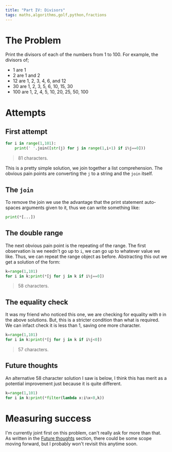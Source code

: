 ```yaml
---
title: "Part IV: Divisors"
tags: maths,algorithms,golf,python,fractions
---
```


# The Problem

Print the divisors of each of the numbers from 1 to 100. For example, the divisors of;

- 1 are 1
- 2 are 1 and 2
- 12 are 1, 2, 3, 4, 6, and 12
- 30 are 1, 2, 3, 5, 6, 10, 15, 30
- 100 are 1, 2, 4, 5, 10, 20, 25, 50, 100

# Attempts
## First attempt

```python
for i in range(1,101):
	print(' '.join([str(j) for j in range(1,i+1) if i%j==0]))
```

> 81 characters.

This is a pretty simple solution, we join together a list comprehension. The obvious
pain points are converting the `j` to a string and the `join` itself.

## The `join`

To remove the join we use the advantage that the print statement auto-spaces arguments
given to it, thus we can write something like:
```python
print(*[...])
```

## The double range

The next obvious pain point is the repeating of the range. The first observation is we
needn't go up to `i`, we can go up to whatever value we like. Thus, we can repeat the
range object as before. Abstracting this out we get a solution of the form:

```python
k=range(1,101)
for i in k:print(*[j for j in k if i%j==0])
```

> 58 characters.

## The equality check

It was my friend who noticed this one, we are checking for equality with `0` in the
above solutions. But, this is a stricter condition than what is required. We can infact
check it is less than 1, saving one more character.

```python
k=range(1,101)
for i in k:print(*[j for j in k if i%j<0])
```

> 57 characters.

## Future thoughts

An alternative 58 character solution I saw is below, I think this has merit as a
potential improvement just because it is quite different.

```python
k=range(1,101)
for i in k:print(*filter(lambda x:i%x<0,k))
```

# Measuring success

I'm currently joint first on this problem, can't really ask for more than that. As
written in the [Future thoughts](#future-thoughts) section, there could be some scope
moving forward, but I probably won't revisit this anytime soon.
